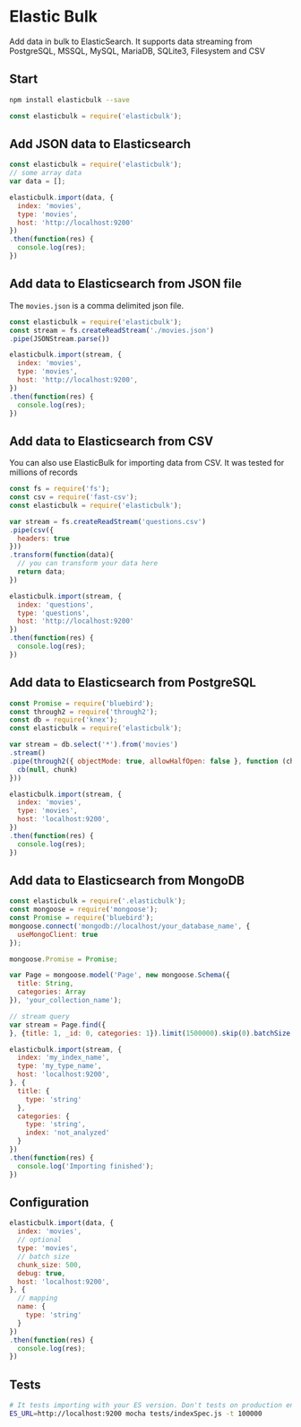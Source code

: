 # Elastic Bulk

Add data in bulk to ElasticSearch. It supports data streaming from PostgreSQL, MSSQL, MySQL, MariaDB, SQLite3, Filesystem and CSV

## Start

```bash
npm install elasticbulk --save
```

```js
const elasticbulk = require('elasticbulk');
```

## Add JSON data to Elasticsearch

```js
const elasticbulk = require('elasticbulk');
// some array data
var data = [];

elasticbulk.import(data, {
  index: 'movies',
  type: 'movies',
  host: 'http://localhost:9200'
})
.then(function(res) {
  console.log(res);
})
```

## Add data to Elasticsearch from JSON file

The `movies.json` is a comma delimited json file.

```js
const elasticbulk = require('elasticbulk');
const stream = fs.createReadStream('./movies.json')
.pipe(JSONStream.parse())

elasticbulk.import(stream, {
  index: 'movies',
  type: 'movies',
  host: 'http://localhost:9200',
})
.then(function(res) {
  console.log(res);
})
```

## Add data to Elasticsearch from CSV

You can also use ElasticBulk for importing data from CSV. It was tested for millions of records

```js
const fs = require('fs');
const csv = require('fast-csv');
const elasticbulk = require('elasticbulk');

var stream = fs.createReadStream('questions.csv')
.pipe(csv({
  headers: true
}))
.transform(function(data){
  // you can transform your data here
  return data;
})

elasticbulk.import(stream, {
  index: 'questions',
  type: 'questions',
  host: 'http://localhost:9200'
})
.then(function(res) {
  console.log(res);
})
```

## Add data to Elasticsearch from PostgreSQL

```js
const Promise = require('bluebird');
const through2 = require('through2');
const db = require('knex');
const elasticbulk = require('elasticbulk');

var stream = db.select('*').from('movies')
.stream()
.pipe(through2({ objectMode: true, allowHalfOpen: false }, function (chunk, enc, cb) {
  cb(null, chunk)
}))

elasticbulk.import(stream, {
  index: 'movies',
  type: 'movies',
  host: 'localhost:9200',
})
.then(function(res) {
  console.log(res);
})
```

## Add data to Elasticsearch from MongoDB

```js
const elasticbulk = require('.elasticbulk');
const mongoose = require('mongoose');
const Promise = require('bluebird');
mongoose.connect('mongodb://localhost/your_database_name', {
  useMongoClient: true
});

mongoose.Promise = Promise;

var Page = mongoose.model('Page', new mongoose.Schema({
  title: String,
  categories: Array
}), 'your_collection_name');

// stream query 
var stream = Page.find({
}, {title: 1, _id: 0, categories: 1}).limit(1500000).skip(0).batchSize(500).stream();

elasticbulk.import(stream, {
  index: 'my_index_name',
  type: 'my_type_name',
  host: 'localhost:9200',
}, {
  title: {
    type: 'string'
  },
  categories: {
    type: 'string',
    index: 'not_analyzed'
  }
})
.then(function(res) {
  console.log('Importing finished');
})
```


## Configuration

```js
elasticbulk.import(data, {
  index: 'movies',
  // optional
  type: 'movies',
  // batch size 
  chunk_size: 500,
  debug: true,
  host: 'localhost:9200',
}, {
  // mapping
  name: {
    type: 'string'
  }
})
.then(function(res) {
  console.log(res);
})
```

## Tests

```bash
# It tests importing with your ES version. Don't tests on production environment
ES_URL=http://localhost:9200 mocha tests/indexSpec.js -t 100000
```

